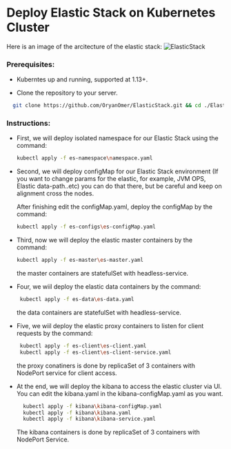 # Deploy Elastic Stack on Kubernetes Cluster

Here is an image of the arcitecture of the elastic stack:
![ElasticStack](https://ibb.co/34v9cVJ)

### Prerequisites:
 * Kuberntes up and running, supported at 1.13+.

 * Clone the repository to your server.
  ``` bash
    git clone https://github.com/OryanOmer/ElasticStack.git && cd ./ElasticStack/ElasticStack-Kubernetes.
  ```


### Instructions:
* First, we will deploy isolated namespace for our Elastic     Stack using the command:
    ``` bash
    kubectl apply -f es-namespace\namespace.yaml
    ```

* Second, we will deploy configMap for our Elastic Stack       environment (If you want to change params for the elastic,   for example, JVM OPS, Elastic data-path..etc) you can do     that there, but be careful and keep on alignment cross the   nodes.

  After finishing edit the configMap.yaml, deploy the        configMap by the command:

    ``` bash
    kubectl apply -f es-configs\es-configMap.yaml
    ```

* Third, now we will deploy the elastic master containers by   the command:
    ``` bash
    kubectl apply -f es-master\es-master.yaml
    ```
  the master containers are statefulSet with headless-service.

* Four, we wiil deploy the elastic data containers by the      command:
   ``` bash
    kubectl apply -f es-data\es-data.yaml
    ```
  the data containers are statefulSet with headless-service.

* Five, we wiil deploy the elastic proxy containers to         listen for client requests by the command:
   ``` bash
    kubectl apply -f es-client\es-client.yaml
    kubectl apply -f es-client\es-client-service.yaml
    ```
  the proxy conatiners is done by replicaSet of 3 containers with NodePort service for client access.

* At the end, we will deploy the kibana to access the elastic cluster via UI.
  You can edit the kibana.yaml in the kibana-configMap.yaml as you want.
  ``` bash
    kubectl apply -f kibana\kibana-configMap.yaml
    kubectl apply -f kibana\kibana.yaml
    kubectl apply -f kibana\kibana-service.yaml
  ```
  The kibana containers is done by replicaSet of 3 containers with NodePort Service.
  
